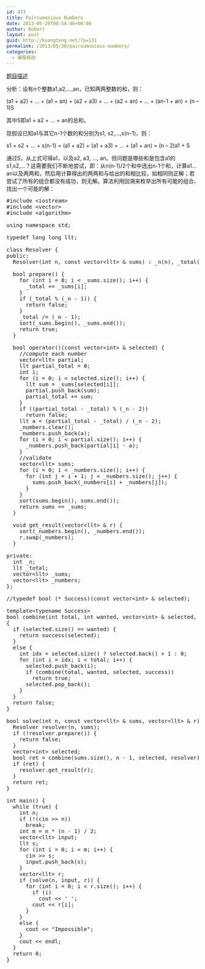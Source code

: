 ```yaml
---
id: 473
title: Pairsumonious Numbers
date: 2013-05-20T00:54:46+00:00
author: Robert
layout: post
guid: http://kuangtong.net/?p=131
permalink: /2013/05/20/pairsumonious-numbers/
categories:
  - 编程挑战
---
```

<a href="http://uva.onlinejudge.org/index.php?option=com_onlinejudge&#038;Itemid=8&#038;page=show_problem&#038;problem=1143" target="_blank">题目描述</a>

分析：设有n个整数a1,a2,&#8230;,an，已知两两整数的和，则：
  
(a1 + a2) + &#8230; + (a1 + an) + (a2 + a3) + &#8230; + (a2 + an) + &#8230; + (an-1 + an) = (n &#8211; 1)S
  
其中S即a1 + a2 + &#8230; + an的总和。
  
现假设已知a1与其它n-1个数的和分别为s1, s2,&#8230;,s(n-1)，则：
  
s1 + s2 + &#8230; + s(n-1) = (a1 + a2) + (a1 + a3) + &#8230; + (a1 + an) = (n &#8211; 2)a1 + S<!--more-->


  
通过S，从上式可得a1，以及a2, a3, &#8230;, an。但问题是哪些和是包含a1的s1,s2,&#8230;？这需要我们不断地尝试，即：从n(n-1)/2个和中选出n-1个和，计算a1&#8230;an以及两两和，然后用计算得出的两两和与给出的和相比较，如相同则正解；若尝试了所有的组合都没有成功，则无解。算法利用回溯来枚举出所有可能的组合、找出一个可能的解：

<pre class="brush: cpp; title: ; notranslate" title="">#include &lt;iostream&gt;
#include &lt;vector&gt;
#include &lt;algorithm&gt;

using namespace std;

typedef long long llt;

class Resolver {
public:
  Resolver(int n, const vector&lt;llt&gt; & sums) : _n(n), _total(0), _sums(sums) {}

  bool prepare() {
    for (int i = 0; i &lt; _sums.size(); i++) {
      _total += _sums[i];
    }
    if (_total % (_n - 1)) {
      return false;
    }
    _total /= (_n - 1);
    sort(_sums.begin(), _sums.end());
    return true;
  }

  bool operator()(const vector&lt;int&gt; & selected) {
    //compute each number
    vector&lt;llt&gt; partial;
    llt partial_total = 0;
    int i;
    for (i = 0; i &lt; selected.size(); i++) {
      llt sum = _sums[selected[i]];
      partial.push_back(sum);
      partial_total += sum;
    }
    if ((partial_total - _total) % (_n - 2))
      return false;
    llt a = (partial_total - _total) / (_n - 2);
    _numbers.clear();
    _numbers.push_back(a);
    for (i = 0; i &lt; partial.size(); i++) {
      _numbers.push_back(partial[i] - a);
    }
    //validate
    vector&lt;llt&gt; sums;
    for (i = 0; i &lt; _numbers.size(); i++) {
      for (int j = i + 1; j &lt; _numbers.size(); j++) {
        sums.push_back(_numbers[i] + _numbers[j]);
      }
    }
    sort(sums.begin(), sums.end());
    return sums == _sums;
  }

  void get_result(vector&lt;llt&gt; & r) {
    sort(_numbers.begin(), _numbers.end());
    r.swap(_numbers);
  }

private:
  int _n;
  llt _total;
  vector&lt;llt&gt; _sums;
  vector&lt;llt&gt; _numbers;
};

//typedef bool (* Success)(const vector&lt;int&gt; & selected);

template&lt;typename Success&gt;
bool combine(int total, int wanted, vector&lt;int&gt; & selected, Success & success)
{
  if (selected.size() == wanted) {
    return success(selected);
  }
  else {
    int idx = selected.size() ? selected.back() + 1 : 0;
    for (int i = idx; i &lt; total; i++) {
      selected.push_back(i);
      if (combine(total, wanted, selected, success))
        return true;
      selected.pop_back();
    }
  }
  return false;
}

bool solve(int n, const vector&lt;llt&gt; & sums, vector&lt;llt&gt; & r) {
  Resolver resolver(n, sums);
  if (!resolver.prepare()) {
    return false;
  }
  vector&lt;int&gt; selected;
  bool ret = combine(sums.size(), n - 1, selected, resolver);
  if (ret) {
    resolver.get_result(r);
  }
  return ret;
}

int main() {
  while (true) {
    int n;
    if (!(cin &gt;&gt; n))
      break;
    int m = n * (n - 1) / 2;
    vector&lt;llt&gt; input;
    llt s;
    for (int i = 0; i &lt; m; i++) {
      cin &gt;&gt; s;
      input.push_back(s);
    }
    vector&lt;llt&gt; r;
    if (solve(n, input, r)) {
      for (int i = 0; i &lt; r.size(); i++) {
        if (i)
          cout &lt;&lt; ' ';
        cout &lt;&lt; r[i];
      }
    }
    else {
      cout &lt;&lt; "Impossible";
    }
    cout &lt;&lt; endl;
  }
  return 0;
}
</pre>

<div class="addtoany_share_save_container addtoany_content_bottom">
  <div class="a2a_kit a2a_kit_size_32 addtoany_list a2a_target" id="wpa2a_18">
    <a class="a2a_button_facebook" href="http://www.addtoany.com/add_to/facebook?linkurl=http%3A%2F%2Fkuangtong.me%2F2013%2F05%2F20%2Fpairsumonious-numbers%2F&linkname=Pairsumonious%20Numbers" title="Facebook" rel="nofollow" target="_blank"></a><a class="a2a_button_twitter" href="http://www.addtoany.com/add_to/twitter?linkurl=http%3A%2F%2Fkuangtong.me%2F2013%2F05%2F20%2Fpairsumonious-numbers%2F&linkname=Pairsumonious%20Numbers" title="Twitter" rel="nofollow" target="_blank"></a><a class="a2a_button_google_plus" href="http://www.addtoany.com/add_to/google_plus?linkurl=http%3A%2F%2Fkuangtong.me%2F2013%2F05%2F20%2Fpairsumonious-numbers%2F&linkname=Pairsumonious%20Numbers" title="Google+" rel="nofollow" target="_blank"></a><a class="a2a_button_sina_weibo" href="http://www.addtoany.com/add_to/sina_weibo?linkurl=http%3A%2F%2Fkuangtong.me%2F2013%2F05%2F20%2Fpairsumonious-numbers%2F&linkname=Pairsumonious%20Numbers" title="Sina Weibo" rel="nofollow" target="_blank"></a><a class="a2a_dd addtoany_share_save" href="https://www.addtoany.com/share_save"></a>
  </div>
</div>